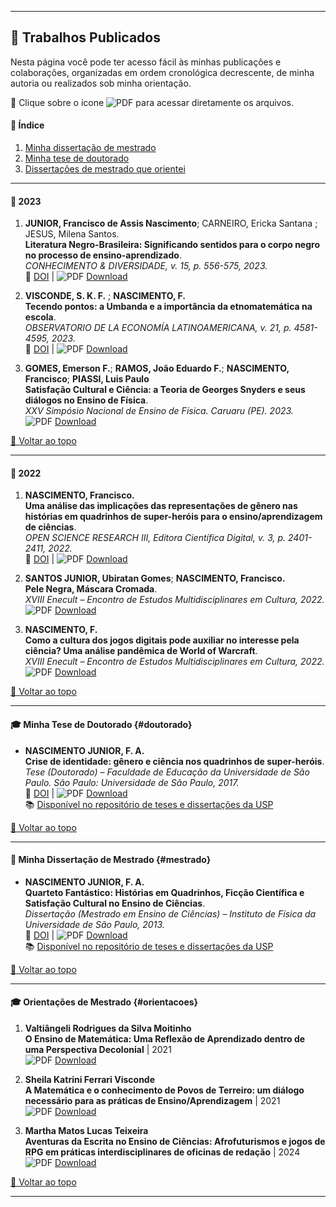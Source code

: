 
---

## 📝 Trabalhos Publicados

Nesta página você pode ter acesso fácil às minhas publicações e colaborações, organizadas em ordem cronológica decrescente, de minha autoria ou realizados sob minha orientação.  

🔗 Clique sobre o ícone ![PDF](https://itxesco.github.io/imagens/icones/icons16/pdf-icon.png) para acessar diretamente os arquivos.

#### 📌 Índice

1. [Minha dissertação de mestrado](#mestrado)  
2. [Minha tese de doutorado](#doutorado)  
3. [Dissertações de mestrado que orientei](#orientacoes)  

---

#### 📅 2023

1. **JUNIOR, Francisco de Assis Nascimento**; CARNEIRO, Ericka Santana ; JESUS, Milena Santos.  
   **Literatura Negro-Brasileira: Significando sentidos para o corpo negro no processo de ensino-aprendizado**.  
   *CONHECIMENTO & DIVERSIDADE, v. 15, p. 556-575, 2023.*  
   🔗 [DOI](https://dx.doi.org/10.18316/rcd.v15i37.9719) | ![PDF](https://itxesco.github.io/imagens/icones/icons16/pdf-icon.png) [Download](https://itxesco.github.io/biblioteca/artigos/literatura_negro_brasileira.pdf)  

2. **VISCONDE, S. K. F.** ; **NASCIMENTO, F.**  
   **Tecendo pontos: a Umbanda e a importância da etnomatemática na escola**.  
   *OBSERVATORIO DE LA ECONOMÍA LATINOAMERICANA, v. 21, p. 4581-4595, 2023.*  
   🔗 [DOI](https://dx.doi.org/10.55905/oelv21n6-077) | ![PDF](https://itxesco.github.io/imagens/icones/icons16/pdf-icon.png) [Download](https://itxesco.github.io/biblioteca/artigos/tecendo_pontos.pdf)  

3. **GOMES, Emerson F.**; **RAMOS, João Eduardo F.**; **NASCIMENTO, Francisco**; **PIASSI, Luis Paulo**  
   **Satisfação Cultural e Ciência: a Teoria de Georges Snyders e seus diálogos no Ensino de Física**.  
   *XXV Simpósio Nacional de Ensino de Física. Caruaru (PE). 2023.*  
   ![PDF](https://itxesco.github.io/imagens/icones/icons16/pdf-icon.png) [Download](https://itxesco.github.io/biblioteca/artigos/satisfacao_cultural_ciencias.pdf)  

[🔼 Voltar ao topo](#trabalhos-publicados)

---

#### 📅 2022

1. **NASCIMENTO, Francisco.**  
   **Uma análise das implicações das representações de gênero nas histórias em quadrinhos de super-heróis para o ensino/aprendizagem de ciências**.  
   *OPEN SCIENCE RESEARCH III, Editora Científica Digital, v. 3, p. 2401-2411, 2022.*  
   🔗 [DOI](https://dx.doi.org/10.37885/220308328) | ![PDF](https://itxesco.github.io/imagens/icones/icons16/pdf-icon.png) [Download](https://itxesco.github.io/biblioteca/artigos/implicacoes_genero_sh.pdf)  

2. **SANTOS JUNIOR, Ubiratan Gomes**; **NASCIMENTO, Francisco.**  
   **Pele Negra, Máscara Cromada**.  
   *XVIII Enecult – Encontro de Estudos Multidisciplinares em Cultura, 2022.*  
   ![PDF](https://itxesco.github.io/imagens/icones/icons16/pdf-icon.png) [Download](https://itxesco.github.io/biblioteca/artigos/pele_negra_mascara_cromada.pdf)  

3. **NASCIMENTO, F.**  
   **Como a cultura dos jogos digitais pode auxiliar no interesse pela ciência? Uma análise pandêmica de World of Warcraft**.  
   *XVIII Enecult – Encontro de Estudos Multidisciplinares em Cultura, 2022.*  
   ![PDF](https://itxesco.github.io/imagens/icones/icons16/pdf-icon.png) [Download](https://itxesco.github.io/biblioteca/artigos/jogos_educacao_warcraft.pdf)  

[🔼 Voltar ao topo](#trabalhos-publicados)

---

#### 🎓 **Minha Tese de Doutorado** {#doutorado}

- **NASCIMENTO JUNIOR, F. A.**  
  **Crise de identidade: gênero e ciência nos quadrinhos de super-heróis**.  
  *Tese (Doutorado) – Faculdade de Educação da Universidade de São Paulo. São Paulo: Universidade de São Paulo, 2017.*  
  🔗 [DOI](https://doi.org/10.11606/T.48.2017.tde-07082017-155126) | ![PDF](https://itxesco.github.io/imagens/icones/icons16/pdf-icon.png) [Download](https://itxesco.github.io/biblioteca/teses/crise_de_identidade.pdf)  
  📚 [Disponível no repositório de teses e dissertações da USP](https://teses.usp.br/teses/disponiveis/48/48134/tde-07082017-155126/pt-br.php)  

[🔼 Voltar ao topo](#trabalhos-publicados)

---

#### 📖 **Minha Dissertação de Mestrado** {#mestrado}

- **NASCIMENTO JUNIOR, F. A.**  
  **Quarteto Fantástico: Histórias em Quadrinhos, Ficção Científica e Satisfação Cultural no Ensino de Ciências**.  
  *Dissertação (Mestrado em Ensino de Ciências) – Instituto de Física da Universidade de São Paulo, 2013.*  
  🔗 [DOI](https://doi.org/10.11606/D.81.2013.tde-23042013-113427) | ![PDF](https://itxesco.github.io/imagens/icones/icons16/pdf-icon.png) [Download](https://itxesco.github.io/biblioteca/dissertacoes/quarteto_fantastico.pdf)  
  📚 [Disponível no repositório de teses e dissertações da USP](https://teses.usp.br/teses/disponiveis/81/81131/tde-23042013-113427/pt-br.php)  

[🔼 Voltar ao topo](#trabalhos-publicados)

---

#### 🎓 **Orientações de Mestrado** {#orientacoes}

1. **Valtiângeli Rodrigues da Silva Moitinho**  
   **O Ensino de Matemática: Uma Reflexão de Aprendizado dentro de uma Perspectiva Decolonial** | 2021  
   ![PDF](https://itxesco.github.io/imagens/icones/icons16/pdf-icon.png) [Download](https://itxesco.github.io/biblioteca/dissertacoes/ensino_matematica_decolonial.pdf)  

2. **Sheila Katrini Ferrari Visconde**  
   **A Matemática e o conhecimento de Povos de Terreiro: um diálogo necessário para as práticas de Ensino/Aprendizagem** | 2021  
   ![PDF](https://itxesco.github.io/imagens/icones/icons16/pdf-icon.png) [Download](https://itxesco.github.io/biblioteca/dissertacoes/matematica_povos_terreiro.pdf)  

3. **Martha Matos Lucas Teixeira**  
   **Aventuras da Escrita no Ensino de Ciências: Afrofuturismos e jogos de RPG em práticas interdisciplinares de oficinas de redação** | 2024  
   ![PDF](https://itxesco.github.io/imagens/icones/icons16/pdf-icon.png) [Download](https://itxesco.github.io/biblioteca/dissertacoes/aventuras_escrita_ensino.pdf)  

[🔼 Voltar ao topo](#trabalhos-publicados)

---
